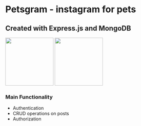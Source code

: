# Petsgram - instagram for pets #

## Created with Express.js and MongoDB ##

<img src="https://blog.amt.in/wp-content/uploads/2017/12/e16da876-c2fd-4eb8-ae72-4b193c534938-Edited.png" width="150px"/>
<img src ="https://upload.wikimedia.org/wikipedia/commons/thumb/9/93/MongoDB_Logo.svg/2560px-MongoDB_Logo.svg.png" width="150px"/>

### Main Functionality ###

- Authentication
- CRUD operations on posts
- Authorization
